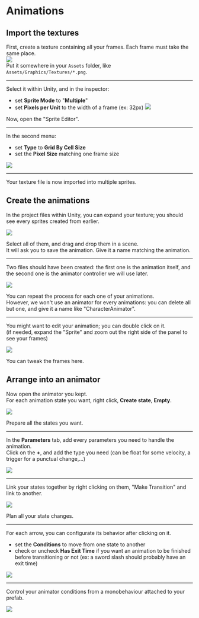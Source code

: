 # Animations

## Import the textures

First, create a texture containing all your frames. Each frame must take the same place.  
![](Animation01.png)  
Put it somewhere in your `Assets` folder, like `Assets/Graphics/Textures/*.png`.  

---

Select it within Unity, and in the inspector:  
- set **Sprite Mode** to "**Multiple**"
- set **Pixels per Unit** to the width of a frame (ex: 32px)
![](Animation02.png)  

Now, open the "Sprite Editor".  

---

In the second menu:  
- set **Type** to **Grid By Cell Size**
- set the **Pixel Size** matching one frame size

![](Animation03.png)  

---

Your texture file is now imported into multiple sprites.  

## Create the animations

In the project files within Unity, you can expand your texture; you should see every sprites created from earlier.  

![](Animation04.png)  

Select all of them, and drag and drop them in a scene.  
It will ask you to save the animation. Give it a name matching the animation.  

---

Two files should have been created: the first one is the animation itself, and the second one is the animator controller we will use later.  

![](Animation05.png)  

You can repeat the process for each one of your animations.  
However, we won't use an animator for every animations: you can delete all but one, and give it a name like "CharacterAnimator".  

---

You might want to edit your animation; you can double click on it.  
(if needed, expand the "Sprite" and zoom out the right side of the panel to see your frames)  

![](Animation06.png)  

You can tweak the frames here.  

## Arrange into an animator

Now open the animator you kept.  
For each animation state you want, right click, **Create state**, **Empty**.  

![](Animation07.png)  

Prepare all the states you want.  

---

In the **Parameters** tab, add every parameters you need to handle the animation.  
Click on the **+**, and add the type you need (can be float for some velocity, a trigger for a punctual change,...)  

![](Animation08.png)  

---

Link your states together by right clicking on them, "Make Transition" and link to another.  

![](Animation09.png)  

Plan all your state changes.  

---

For each arrow, you can configurate its behavior after clicking on it.  
- set the **Conditions** to move from one state to another
- check or uncheck **Has Exit Time** if you want an animation to be finished before transitioning or not (ex: a sword slash should probably have an exit time) 

![](Animation10.png)  

---


Control your animator conditions from a monobehaviour attached to your prefab.  

![](Animation11.png)  

